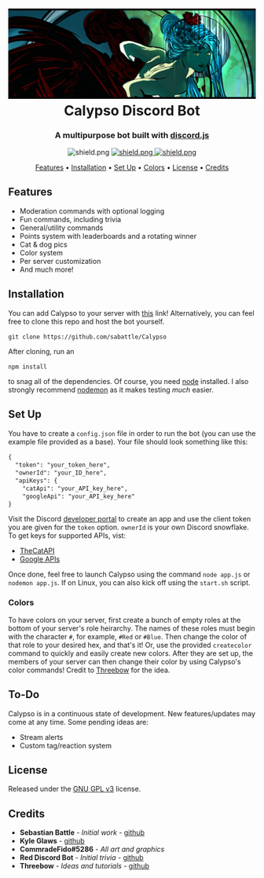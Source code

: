 <h1 align="center">
  <br>
  <a href="https://github.com/sabattle/CalypsoBot"><img src="./data/images/Calypso_Title.png"></a>
  <br>
  Calypso Discord Bot
  <br>
</h1>

<h3 align=center>A multipurpose bot built with <a href=https://github.com/discordjs/discord.js>discord.js</a></h3>


<div align=center>

  <img src="https://discordapp.com/api/guilds/676596755067961372/widget.png?style=shield" alt="shield.png">

  <a href="https://github.com/discordjs">
    <img src="https://img.shields.io/badge/discord.js-v11.6.4-blue.svg?logo=npm" alt="shield.png">
  </a>

  <a href="https://github.com/sabattle/CalypsoBot/blob/develop/LICENSE">
    <img src="https://img.shields.io/badge/license-GNU%20GPL%20v3-green" alt="shield.png">
  </a>

</div>

<p align="center">
  <a href="#features">Features</a>
  •
  <a href="#installation">Installation</a>
  •
  <a href="#set-up">Set Up</a>
  •
  <a href="#colors">Colors</a>
  •
  <a href="#license">License</a>
  •
  <a href="#credits">Credits</a>
</p>

## Features

  * Moderation commands with optional logging
  * Fun commands, including trivia
  * General/utility commands
  * Points system with leaderboards and a rotating winner
  * Cat & dog pics
  * Color system
  * Per server customization
  * And much more!

## Installation

You can add Calypso to your server with [this](https://discordapp.com/oauth2/authorize?client_id=416451977380364288&scope=bot&permissions=268528727) link! Alternatively, you can feel free to clone this repo and host the bot yourself.
```
git clone https://github.com/sabattle/Calypso
```
After cloning, run an
```
npm install
```
to snag all of the dependencies. Of course, you need [node](https://nodejs.org/en/) installed. I also strongly recommend [nodemon](https://www.npmjs.com/package/nodemon) as it makes testing *much* easier.

## Set Up

You have to create a ``config.json`` file in order to run the bot (you can use the example file provided as a base). Your file should look something like this:
```
{
  "token": "your_token_here",
  "ownerId": "your_ID_here",
  "apiKeys": {
    "catApi": "your_API_key_here",
    "googleApi": "your_API_key_here"
}
```
Visit the Discord [developer portal](https://discordapp.com/developers/applications/) to create an app and use the client token you are given for the ``token`` option. ``ownerId`` is your own Discord snowflake. To get keys for supported APIs, vist:

  * [TheCatAPI](https://thecatapi.com/)
  * [Google APIs](https://console.developers.google.com/apis/)

Once done, feel free to launch Calypso using the command ``node app.js`` or ``nodemon app.js``. If on Linux, you can also kick off using the ``start.sh`` script.

### Colors

To have colors on your server, first create a bunch of empty roles at the bottom of your server's role heirarchy. The names of these roles must begin with the character ``#``, for example, ``#Red`` or ``#Blue``. Then change the color of that role to your desired hex, and that's it!  Or, use the provided ``createcolor`` command to quickly and easily create new colors. After they are set up, the members of your server can then change their color by using Calypso's color commands! Credit to [Threebow](https://github.com/Threebow) for the idea.

## To-Do

Calypso is in a continuous state of development. New features/updates may come at any time. Some pending ideas are:

  * Stream alerts
  * Custom tag/reaction system

## License

Released under the [GNU GPL v3](https://www.gnu.org/licenses/gpl-3.0.en.html) license.

## Credits

* **Sebastian Battle** - *Initial work* - [github](https://github.com/sabattle)
* **Kyle Glaws** - [github](https://github.com/krglaws)
* **CommradeFido#5286** - *All art and graphics*
* **Red Discord Bot** - *Initial trivia* - [github](https://github.com/Cog-Creators/Red-DiscordBot/blob/V3/develop/README.md#join-the-community)
* **Threebow** - *Ideas and tutorials* - [github](https://github.com/Threebow)